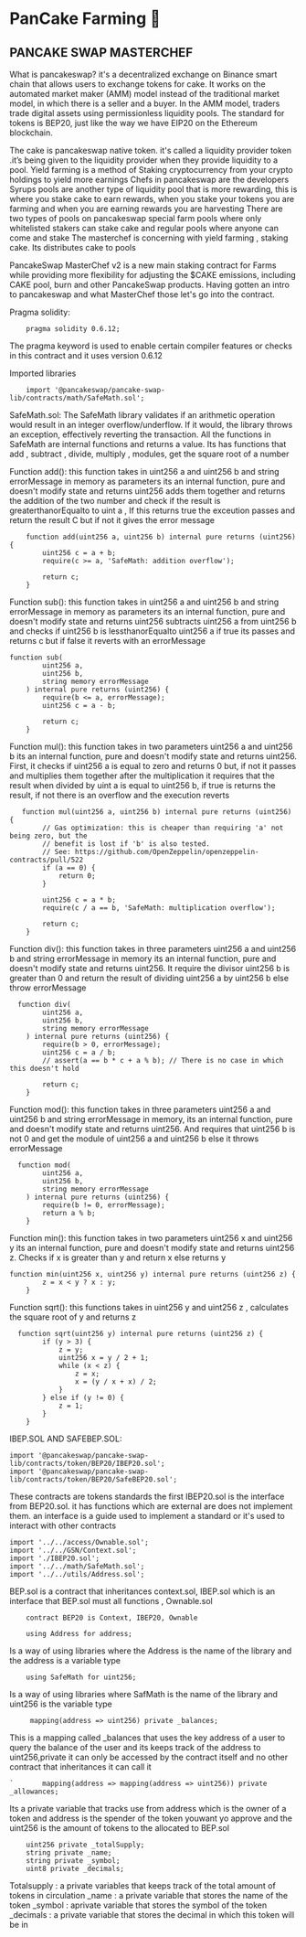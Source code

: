 # PanCake Farming 🥞

## PANCAKE SWAP MASTERCHEF

What is pancakeswap?
 it's a decentralized exchange on Binance smart chain that allows users to exchange tokens for cake. It works on the automated market maker (AMM) model instead of the traditional market model, in which there is a seller and a buyer. In the AMM model, traders trade digital assets using permissionless liquidity pools. The standard for tokens is BEP20, just like the way we have EIP20 on the Ethereum blockchain.

The cake is pancakeswap native token. it's called a liquidity provider token .it’s being given to the liquidity provider when they provide liquidity to a pool.
Yield farming is a method of Staking cryptocurrency from your crypto holdings to yield more earnings
Chefs in pancakeswap are the developers Syrups pools are another type of liquidity pool that is more rewarding, this is where you stake cake to earn rewards, when you stake your tokens you are farming and when you are earning rewards you are harvesting There are two types of pools on pancakeswap special farm pools where only whitelisted stakers can stake cake and regular pools where anyone can come and stake 
The masterchef is concerning with yield farming , staking cake. Its distributes cake to pools 


PancakeSwap MasterChef v2 is a new main staking contract for Farms while providing more flexibility for adjusting the $CAKE emissions, including CAKE pool, burn and other PancakeSwap products. 
	Having gotten an intro to pancakeswap and what MasterChef those let's go into the contract.

Pragma solidity:    
```solidity
	pragma solidity 0.6.12;
```
The pragma keyword is used to enable certain compiler features or checks in this contract and it uses version 0.6.12

Imported libraries

```solidity
	import '@pancakeswap/pancake-swap-lib/contracts/math/SafeMath.sol';
```

SafeMath.sol:
 The SafeMath library validates if an arithmetic operation would result in an integer overflow/underflow. If it would, the library throws an exception, effectively reverting the transaction. All the functions in SafeMath are internal functions and returns a value.
Its has functions that add , subtract , divide, multiply , modules, get the square root of a number 

Function add(): this function takes in uint256 a and uint256 b and string  errorMessage in memory  as parameters  its an internal function, pure and doesn't modify state and returns uint256 adds them together and returns the addition of the two number and check if the result is greaterthanorEqualto to uint a , 
If this returns true the exceution passes and return the result C but if not it gives the error message 

```solidity
	function add(uint256 a, uint256 b) internal pure returns (uint256) {
        uint256 c = a + b;
        require(c >= a, 'SafeMath: addition overflow');

        return c;
    }
```

Function sub(): this function takes in uint256 a  and uint256 b and string  errorMessage in memory  as parameters  its an internal function, pure and doesn't modify state and returns uint256 subtracts uint256 a from uint256 b and checks if uint256 b is lessthanorEqualto uint256 a if true its passes and returns c but if false it reverts with an errorMessage

```solidity
function sub(
        uint256 a,
        uint256 b,
        string memory errorMessage
    ) internal pure returns (uint256) {
        require(b <= a, errorMessage);
        uint256 c = a - b;

        return c;
    }
```

Function mul(): this function takes in two parameters uint256 a and uint256 b   its an internal function, pure and doesn't modify state and returns uint256. First, it checks if uint256 a is equal to zero and returns 0 but, if not it passes and multiplies them together  after the multiplication it requires that the result when divided  by uint a is equal to uint256 b, if true is returns the result, if not there is an overflow and the execution reverts 


```solidity
   function mul(uint256 a, uint256 b) internal pure returns (uint256) {
        // Gas optimization: this is cheaper than requiring 'a' not being zero, but the
        // benefit is lost if 'b' is also tested.
        // See: https://github.com/OpenZeppelin/openzeppelin-contracts/pull/522
        if (a == 0) {
            return 0;
        }

        uint256 c = a * b;
        require(c / a == b, 'SafeMath: multiplication overflow');

        return c;
    }
```

Function div(): this function takes in three parameters uint256 a and uint256 b and string errorMessage in memory its an internal function, pure and doesn't modify state and returns uint256. It require the divisor uint256 b is greater than 0 and return the result of dividing uint256 a by uint256 b else throw errorMessage 

```solidity
  function div(
        uint256 a,
        uint256 b,
        string memory errorMessage
    ) internal pure returns (uint256) {
        require(b > 0, errorMessage);
        uint256 c = a / b;
        // assert(a == b * c + a % b); // There is no case in which this doesn't hold

        return c;
    }
```

Function mod(): this function takes in three parameters uint256 a and uint256 b and string errorMessage in memory, its an internal function, pure and doesn't modify state and returns uint256. And requires that uint256 b is not 0 and get the module of uint256 a and uint256 b else it throws errorMessage


```solidity
  function mod(
        uint256 a,
        uint256 b,
        string memory errorMessage
    ) internal pure returns (uint256) {
        require(b != 0, errorMessage);
        return a % b;
    }
```


Function min(): this function takes in two parameters uint256 x and uint256 y  its an internal function, pure and doesn't modify state and returns uint256 z. Checks if x is greater than y and return x else returns y 

```solidity
function min(uint256 x, uint256 y) internal pure returns (uint256 z) {
        z = x < y ? x : y;
    }
```

Function sqrt(): this functions takes in uint256 y and  uint256 z , calculates the square root of y and returns z

```solidity
  function sqrt(uint256 y) internal pure returns (uint256 z) {
        if (y > 3) {
            z = y;
            uint256 x = y / 2 + 1;
            while (x < z) {
                z = x;
                x = (y / x + x) / 2;
            }
        } else if (y != 0) {
            z = 1;
        }
    }
```


IBEP.SOL AND SAFEBEP.SOL:


```solidity
import '@pancakeswap/pancake-swap-lib/contracts/token/BEP20/IBEP20.sol';
import '@pancakeswap/pancake-swap-lib/contracts/token/BEP20/SafeBEP20.sol';
```


These contracts are tokens standards the first IBEP20.sol is the interface from BEP20.sol. it has functions which are external are does not implement them. an interface is a guide used to implement a standard or it's used to interact with other contracts

```solidity
import '../../access/Ownable.sol';
import '../../GSN/Context.sol';
import './IBEP20.sol';
import '../../math/SafeMath.sol';
import '../../utils/Address.sol';
```

BEP.sol is a contract that inheritances context.sol, IBEP.sol which is an interface that BEP.sol must all functions , Ownable.sol

```solidity
	contract BEP20 is Context, IBEP20, Ownable
```

```solidity
	using Address for address;
```

Is a way of using libraries where the Address is the name of the library and the address is a variable type

```solidity
	using SafeMath for uint256;
```

Is a way of using libraries where SafMath is the name of the library and uint256 is the variable type

```solidity
	 mapping(address => uint256) private _balances;
```

This is a mapping called _balances that uses the key address of a user to query the balance of the user and its keeps track of the address to uint256,private it can only be accessed by the contract itself and no other contract that inheritances it can call it 

```solidity
`	    mapping(address => mapping(address => uint256)) private _allowances;
```


 Its a private variable that tracks use from address which is the owner of a token and address is the spender of the token youwant yo approve and the uint256 is the amount of tokens to the allocated to BEP.sol


```solidity
	uint256 private _totalSupply;
    string private _name;
    string private _symbol;
    uint8 private _decimals;
```


Totalsupply : a private variables that keeps track of the total amount of tokens in circulation
_name : a private variable that stores the name of the token
_symbol : aprivate variable that stores the symbol of the token
_decimals : a private variable that stores the decimal in which this token will be in


